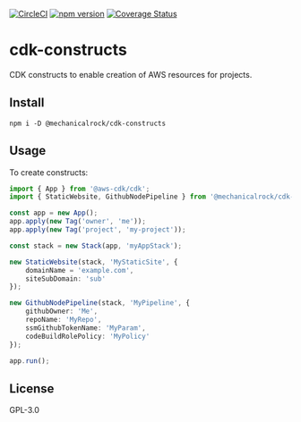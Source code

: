 [![CircleCI](https://circleci.com/gh/MechanicalRock/cdk-constructs.svg?style=svg)](https://circleci.com/gh/MechanicalRock/cdk-constructs)
[![npm version](https://badge.fury.io/js/@mechanicalrock/cdk-constructs.svg)](https://badge.fury.io/js/@mechanicalrock/cdk-constructs)
[![Coverage Status](https://coveralls.io/repos/github/MechanicalRock/cdk-constructs/badge.svg?branch=master)](https://coveralls.io/github/MechanicalRock/cdk-constructs?branch=master)

# cdk-constructs
CDK constructs to enable creation of AWS resources for projects.

## Install

```
npm i -D @mechanicalrock/cdk-constructs
```

## Usage 

To create constructs:

```typescript
import { App } from '@aws-cdk/cdk';
import { StaticWebsite, GithubNodePipeline } from '@mechanicalrock/cdk-constructs';

const app = new App();
app.apply(new Tag('owner', 'me'));
app.apply(new Tag('project', 'my-project'));

const stack = new Stack(app, 'myAppStack');

new StaticWebsite(stack, 'MyStaticSite', {
    domainName = 'example.com',
    siteSubDomain: 'sub'
});

new GithubNodePipeline(stack, 'MyPipeline', {
    githubOwner: 'Me',
    repoName: 'MyRepo',
    ssmGithubTokenName: 'MyParam',
    codeBuildRolePolicy: 'MyPolicy'
});

app.run();
```

## License

GPL-3.0


